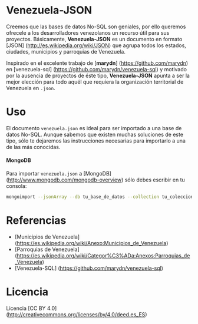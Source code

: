 # Venezuela-JSON

Creemos que las bases de datos No-SQL son geniales, por ello queremos ofrecele a los desarrolladores venezolanos un recurso útil para sus proyectos. Básicamente, **Venezuela-JSON** es un documento en formato [JSON] (http://es.wikipedia.org/wiki/JSON) que agrupa todos los estados, ciudades, municipios y parroquias de Venezuela.

Inspirado en el excelente trabajo de [**marydn**] (https://github.com/marydn) en [venezuela-sql] (https://github.com/marydn/venezuela-sql) y motivado por la ausencia de proyectos de éste tipo, **Venezuela-JSON** apunta a ser la mejor elección para todo aquél que  requiera la organización territorial de Venezuela en `.json`.

# Uso
El documento `venezuela.json` es ideal para ser importado a una base de datos No-SQL. Aunque sabemos que existen muchas soluciones de este tipo, sólo te dejaremos las instrucciones necesarias para importarlo a una de las más conocidas.

#### MongoDB

Para importar `venezuela.json` a [MongoDB] (http://www.mongodb.com/mongodb-overview) sólo debes escribir en tu consola:

```bash
mongoimport --jsonArray --db tu_base_de_datos --collection tu_coleccion --type json --file "/ruta/a/venezuela.json"
```

# Referencias

- [Municipios de Venezuela] (https://es.wikipedia.org/wiki/Anexo:Municipios_de_Venezuela)
- [Parroquias de Venezuela] (https://es.wikipedia.org/wiki/Categor%C3%ADa:Anexos:Parroquias_de_Venezuela)
- [Venezuela-SQL] (https://github.com/marydn/venezuela-sql)

# Licencia

Licencia [CC BY 4.0] (http://creativecommons.org/licenses/by/4.0/deed.es_ES)
